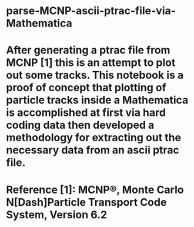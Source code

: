# parse-MCNP-ascii-ptrac-file-via-Mathematica

# After generating a ptrac file from MCNP [1] this is an attempt to plot out some tracks. This notebook is a proof of concept that plotting of particle tracks inside a Mathematica is accomplished at first via hard coding data then developed a methodology for extracting out the necessary data from an ascii ptrac file.
# Reference [1]:  MCNP®, Monte Carlo N\[Dash]Particle Transport Code System, Version 6.2 
